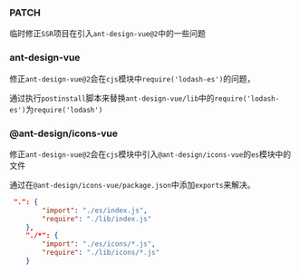 ### PATCH
临时修正`SSR`项目在引入`ant-design-vue@2`中的一些问题

### ant-design-vue

修正`ant-design-vue@2`会在`cjs`模块中`require('lodash-es')`的问题，

通过执行`postinstall`脚本来替换`ant-design-vue/lib`中的`require('lodash-es')`为`require('lodash')`

### @ant-design/icons-vue

修正`ant-design-vue@2`会在`cjs`模块中引入`@ant-design/icons-vue`的`es`模块中的文件

通过在`@ant-design/icons-vue/package.json`中添加`exports`来解决。

```json
 ".": {
        "import": "./es/index.js",
        "require": "./lib/index.js"
    },
    "./*": {
        "import": "./es/icons/*.js",
        "require": "./lib/icons/*.js"
    }
```